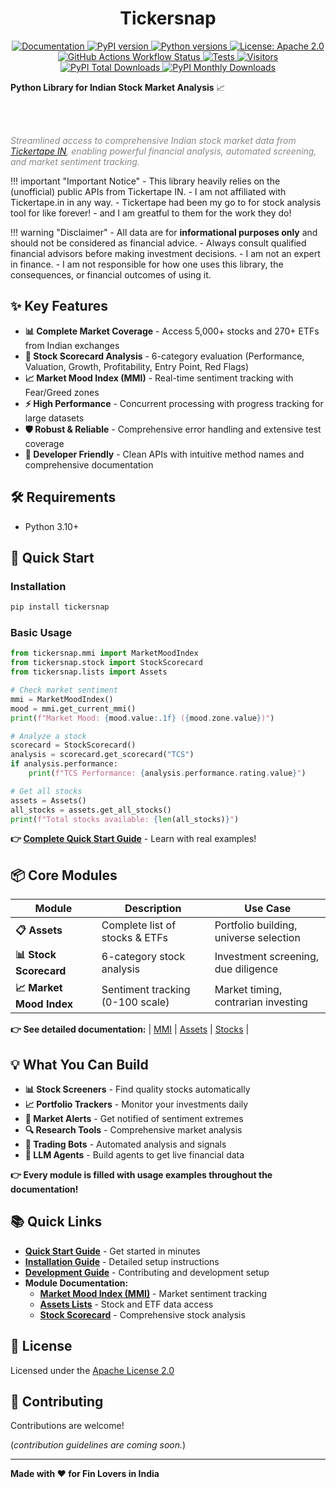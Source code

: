 <h1 align="center"><strong>Tickersnap</strong></h1>

<p align="center">

<a href="https://mratanusarkar.github.io/tickersnap">
  <img
  src="https://img.shields.io/badge/docs-mkdocs-4baaaa.svg?logo=materialformkdocs&logoColor=white"
  alt="Documentation">
</a>
<a href="https://pypi.org/project/tickersnap/">
  <img
  src="https://img.shields.io/pypi/v/tickersnap.svg?color=blue&logo=pypi&logoColor=white"
  alt="PyPI version">
</a>
<a href="https://pypi.org/project/tickersnap/">
  <img src="https://img.shields.io/pypi/pyversions/tickersnap.svg?color=blue&logo=python&logoColor=white"
  alt="Python versions">
</a>
<a href="https://github.com/mratanusarkar/tickersnap/blob/main/LICENSE">
  <img src="https://img.shields.io/badge/License-Apache%202.0-orange.svg?logo=apache&logoColor=white"
  alt="License: Apache 2.0">
</a>

<br>

<a href="https://github.com/mratanusarkar/tickersnap/actions">
  <img
  src="https://img.shields.io/github/actions/workflow/status/mratanusarkar/tickersnap/docs.yml?logo=githubactions&logoColor=white&label=build"
  alt="GitHub Actions Workflow Status">
</a>
<a href="https://github.com/mratanusarkar/tickersnap/actions">
  <img src="https://img.shields.io/github/actions/workflow/status/mratanusarkar/tickersnap/tests.yml?logo=cachet&logoColor=white&label=tests"
  alt="Tests">
</a>
<a href="https://visitorbadge.io/status?path=https%3A%2F%2Fgithub.com%2Fmratanusarkar%2Ftickersnap">
  <img src="https://api.visitorbadge.io/api/visitors?path=https%3A%2F%2Fgithub.com%2Fmratanusarkar%2Ftickersnap&label=view&labelColor=%235e5e5e&countColor=%237C8AA0&style=flat&labelStyle=lower"
  alt="Visitors">
</a>

<a href="https://pepy.tech/projects/tickersnap">
  <img src="https://static.pepy.tech/badge/tickersnap"
  alt="PyPI Total Downloads">
</a>

<a href="https://pypistats.org/packages/tickersnap">
  <img src="https://img.shields.io/pypi/dm/tickersnap?style=flat&color=%231F86BF"
  alt="PyPI Monthly Downloads">
</a>

</p>

<p align="center">

<b>Python Library for Indian Stock Market Analysis</b> 📈

<br><br>

<i style="color: #888888">Streamlined access to comprehensive Indian stock market data from <a href="https://www.tickertape.in">Tickertape IN</a>, enabling powerful financial analysis, automated screening, and market sentiment tracking.</i>

</p>

!!! important "Important Notice"
    - This library heavily relies on the (unofficial) public APIs from Tickertape IN.
    - I am not affiliated with Tickertape.in in any way.
    - Tickertape had been my go to for stock analysis tool for like forever!
    - and I am greatful to them for the work they do!

!!! warning "Disclaimer"
    - All data are for **informational purposes only** and should not be considered as financial advice.
    - Always consult qualified financial advisors before making investment decisions.
    - I am not an expert in finance.
    - I am not responsible for how one uses this library, the consequences, or financial outcomes of using it.

## ✨ Key Features

- **📊 Complete Market Coverage** - Access 5,000+ stocks and 270+ ETFs from Indian exchanges
- **🎯 Stock Scorecard Analysis** - 6-category evaluation (Performance, Valuation, Growth, Profitability, Entry Point, Red Flags)
- **📈 Market Mood Index (MMI)** - Real-time sentiment tracking with Fear/Greed zones
- **⚡ High Performance** - Concurrent processing with progress tracking for large datasets
- **🛡️ Robust & Reliable** - Comprehensive error handling and extensive test coverage
- **🔧 Developer Friendly** - Clean APIs with intuitive method names and comprehensive documentation

## 🛠️ Requirements

- Python 3.10+

## 🚀 Quick Start

### Installation

```bash
pip install tickersnap
```

### Basic Usage

```python
from tickersnap.mmi import MarketMoodIndex
from tickersnap.stock import StockScorecard
from tickersnap.lists import Assets

# Check market sentiment
mmi = MarketMoodIndex()
mood = mmi.get_current_mmi()
print(f"Market Mood: {mood.value:.1f} ({mood.zone.value})")

# Analyze a stock
scorecard = StockScorecard()
analysis = scorecard.get_scorecard("TCS")
if analysis.performance:
    print(f"TCS Performance: {analysis.performance.rating.value}")

# Get all stocks
assets = Assets()
all_stocks = assets.get_all_stocks()
print(f"Total stocks available: {len(all_stocks)}")
```

**👉 [Complete Quick Start Guide](./quickstart.md)** - Learn with real examples!

## 📦 Core Modules

| Module | Description | Use Case |
|--------|-------------|----------|
| **📋 Assets** | Complete list of stocks & ETFs | Portfolio building, universe selection |
| **📊 Stock Scorecard** | 6-category stock analysis | Investment screening, due diligence |
| **📈 Market Mood Index** | Sentiment tracking (0-100 scale) | Market timing, contrarian investing |

**👉 See detailed documentation:** | [MMI](./tickersnap/mmi/index.md) | [Assets](./tickersnap/lists/index.md) | [Stocks](./tickersnap/stock/index.md) |

## 💡 What You Can Build

- **📊 Stock Screeners** - Find quality stocks automatically
- **📈 Portfolio Trackers** - Monitor your investments daily  
- **🎯 Market Alerts** - Get notified of sentiment extremes
- **🔍 Research Tools** - Comprehensive market analysis
- **🤖 Trading Bots** - Automated analysis and signals
- **🧠 LLM Agents** - Build agents to get live financial data

**👉 Every module is filled with usage examples throughout the documentation!**

## 📚 Quick Links

- **[Quick Start Guide](./quickstart.md)** - Get started in minutes
- **[Installation Guide](./setup/installation.md)** - Detailed setup instructions
- **[Development Guide](./setup/development.md)** - Contributing and development setup
- **Module Documentation:**
    - **[Market Mood Index (MMI)](./tickersnap/mmi/index.md)** - Market sentiment tracking
    - **[Assets Lists](./tickersnap/lists/index.md)** - Stock and ETF data access
    - **[Stock Scorecard](./tickersnap/stock/index.md)** - Comprehensive stock analysis

## 📄 License

Licensed under the [Apache License 2.0](https://github.com/mratanusarkar/tickersnap/blob/main/LICENSE)

## 🤝 Contributing

Contributions are welcome!

(_contribution guidelines are coming soon._)

---

**Made with ❤️ for Fin Lovers in India**
